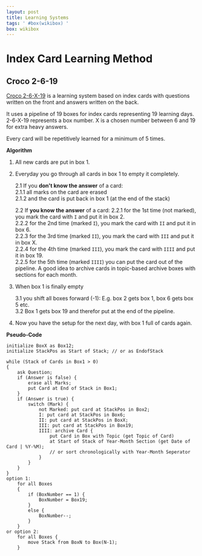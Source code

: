 ```yaml
---
layout: post
title: Learning Systems
tags: ' #box(wikibox) '
box: wikibox
---
```


# Index Card Learning Method


## Croco 2-6-19

[Croco 2-6-X-19](http://www.youtube.com/watch?v=LnU53vjplI0) is a learning system based on index cards with questions written on the front and answers written on the back. 

It uses a pipeline of 19 boxes for index cards representing 19 learning days. 2-6-X-19 represents a box number. X is a chosen number between 6 and 19 for extra heavy answers.

Every card will be repetitively learned for a minimum of 5 times.

**Algorithm**

1. All new cards are put in box 1.
2. Everyday you go through all cards in box 1 to empty it completely.  

	2.1 If you **don't know the answer** of a card:  
	2.1.1 all marks on the card are erased  
	2.1.2 and the card is put back in box 1 (at the end of the stack)  
	
	2.2 If **you know the answer** of a card:
	2.2.1 for the 1st time (not marked), you mark the card with `I` and put it in box 2.  
	2.2.2 for the 2nd time (marked `I`), you mark the card with `II` and put it in box 6.  
	2.2.3 for the 3rd time (marked `II`), you mark the card with `III` and put it in box X.  
	2.2.4 for the 4th time (marked `III`), you mark the card with `IIII` and put it in box 19.  
	2.2.5 for the 5th time (marked `IIII`) you can put the card out of the pipeline. A good idea to archive cards in topic-based archive boxes with sections for each month.

3. When box 1 is finally empty

	3.1 you shift all boxes forward (-1): E.g. box 2 gets box 1, box 6 gets box 5 etc.  
	3.2 Box 1 gets box 19 and therefor put at the end of the pipeline.

4. Now you have the setup for the next day, with box 1 full of cards again.

**Pseudo-Code**

	initialize BoxX as Box12;
	initialize StackPos as Start of Stack; // or as EndofStack

	while (Stack of Cards in Box1 > 0)
	{
		ask Question;
		if (Answer is false) {
			erase all Marks;
			put Card at End of Stack in Box1;
		}
		if (Answer is true) {
			switch (Mark) {
				not Marked: put card at StackPos in Box2;
				I: put card at StackPos in Box6;
				II: put card at StackPos in BoxX;
				III: put card at StackPos in Box19;
				IIII: archive Card {
					put Card in Box with Topic (get Topic of Card) 
					at Start of Stack of Year-Month Section (get Date of Card | %Y-%M);
					// or sort chronologically with Year-Month Seperator
				}
			}
		}
	}
	option 1:
		for all Boxes
		{
			if (BoxNumber == 1) {
				BoxNumber = Box19;
			}
			else {
				BoxNumber--;
			}
		}
	or option 2:
		for all Boxes {
			move Stack from BoxN to Box(N-1);
		}
